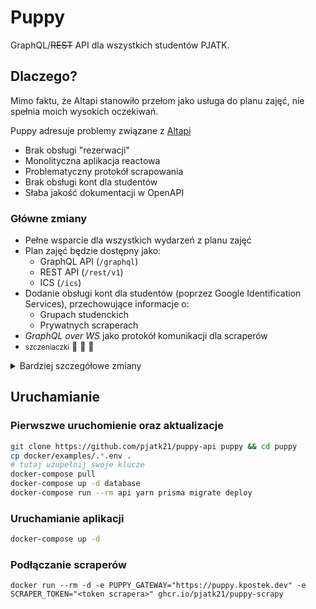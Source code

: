# Puppy
GraphQL/~~REST~~ API dla wszystkich studentów PJATK.

## Dlaczego?
Mimo faktu, że Altapi stanowiło przełom jako usługa do planu zajęć, nie spełnia moich wysokich oczekiwań.

Puppy adresuje problemy związane z [Altapi](https://github.com/pjatk21/altapi)
 - Brak obsługi "rezerwacji"
 - Monolityczna aplikacja reactowa
 - Problematyczny protokół scrapowania
 - Brak obsługi kont dla studentów
 - Słaba jakość dokumentacji w OpenAPI

### Główne zmiany
 - Pełne wsparcie dla wszystkich wydarzeń z planu zajęć
 - Plan zajęć będzie dostępny jako:
   - GraphQL API (`/graphql`)
   - REST API (`/rest/v1`)
   - ICS (`/ics`)
 - Dodanie obsługi kont dla studentów (poprzez Google Identification Services), przechowujące informacje o:
   - Grupach studenckich
   - Prywatnych scraperach
 - *GraphQL over WS* jako protokół komunikacji dla scraperów
 - <small>szczeniaczki</small> 🐾 🐶 🥺

<details>
  <summary>Bardziej szczegółowe zmiany</summary>

  #### Baza danych
  W Altapi wykorzystywana była biblioteka `mongoose` (wraz z MongoDB). Zostanie ona zastąpiona przez ORM [Prisma](https://www.prisma.io/) wraz z Postgres.

  #### Scrapery
  Altapi było pozbawione jakiejkolwiek autentykacji czy autoryzacji. Scrapery były wewnątrz zaufanej sieci i całe dostarczanie danych było oparte wyłącznie o zaufanie. Tym razem każdy scraper będzie miał przypisanego właściciela.

  #### Konwencje
  Poprzedni projekt całkowicie był napisany w konwencji *code first*. W tym projekcie jednak została zastosowana konwencja *schema first*, ponieważ brak dobrego *type reflection* w TypeScript utrudnia pracę na dłuższą metę.

  Również tym razem ESLint będzie miał surowsze zasady związane z pisaniem *type safe* kodu.

  #### Runtime
  Mimo, że NestJS, framework który został wykorzystany do tworzenia aplikacji, wykorzystuje domyślnie CommonJS, w tym projekcie wszystko wykorzystuje ES Modules oraz targetuje w najnowsze wersje Node'a.

  #### WASI/WASM (feat. Rust)
  W stabilnej fazie projektu zostaną zaimplementowane moduły WASI/WASM obsługę parsowania HTML'a zapewniające otrzymanego z scrapera.

  #### SSR (feat. Vite)
  W tym projekcie zostanie zaimplementowana obsługa SSR dla *landing page*. Aplikacja do planu zajęć pozostanie jako SPA.

</details>

## Uruchamianie

### Pierwszwe uruchomienie oraz aktualizacje

```bash
git clone https://github.com/pjatk21/puppy-api puppy && cd puppy
cp docker/examples/.*.env .
# tutaj uzupełnij swoje klucze
docker-compose pull
docker-compose up -d database
docker-compose run --rm api yarn prisma migrate deploy
```

### Uruchamianie aplikacji

```bash
docker-compose up -d
```

### Podłączanie scraperów

```
docker run --rm -d -e PUPPY_GATEWAY="https://puppy.kpostek.dev" -e SCRAPER_TOKEN="<token scrapera>" ghcr.io/pjatk21/puppy-scrapy
```
